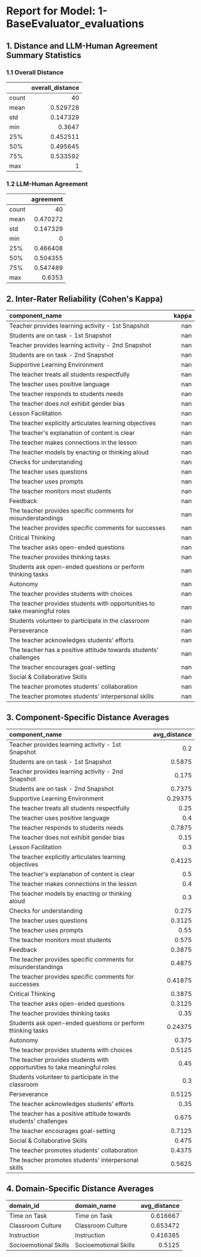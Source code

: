 # Report for Model: **1-BaseEvaluator_evaluations**

## 1. Distance and LLM-Human Agreement Summary Statistics

### 1.1 Overall Distance

|       |   overall_distance |
|:------|-------------------:|
| count |          40        |
| mean  |           0.529728 |
| std   |           0.147329 |
| min   |           0.3647   |
| 25%   |           0.452511 |
| 50%   |           0.495645 |
| 75%   |           0.533592 |
| max   |           1        |

### 1.2 LLM-Human Agreement

|       |   agreement |
|:------|------------:|
| count |   40        |
| mean  |    0.470272 |
| std   |    0.147329 |
| min   |    0        |
| 25%   |    0.466408 |
| 50%   |    0.504355 |
| 75%   |    0.547489 |
| max   |    0.6353   |

## 2. Inter-Rater Reliability (Cohen's Kappa)

| component_name                                                            |   kappa |
|:--------------------------------------------------------------------------|--------:|
| Teacher provides learning activity - 1st Snapshot                         |     nan |
| Students are on task - 1st Snapshot                                       |     nan |
| Teacher provides learning activity - 2nd Snapshot                         |     nan |
| Students are on task - 2nd Snapshot                                       |     nan |
| Supportive Learning Environment                                           |     nan |
| The teacher treats all students respectfully                              |     nan |
| The teacher uses positive language                                        |     nan |
| The teacher responds to students needs                                    |     nan |
| The teacher does not exhibit gender bias                                  |     nan |
| Lesson Facilitation                                                       |     nan |
| The teacher explicitly articulates learning objectives                    |     nan |
| The teacher's explanation of content is clear                             |     nan |
| The teacher makes connections in the lesson                               |     nan |
| The teacher models by enacting or thinking aloud                          |     nan |
| Checks for understanding                                                  |     nan |
| The teacher uses questions                                                |     nan |
| The teacher uses prompts                                                  |     nan |
| The teacher monitors most students                                        |     nan |
| Feedback                                                                  |     nan |
| The teacher provides specific comments for misunderstandings              |     nan |
| The teacher provides specific comments for successes                      |     nan |
| Critical Thinking                                                         |     nan |
| The teacher asks open-ended questions                                     |     nan |
| The teacher provides thinking tasks                                       |     nan |
| Students ask open-ended questions or perform thinking tasks               |     nan |
| Autonomy                                                                  |     nan |
| The teacher provides students with choices                                |     nan |
| The teacher provides students with opportunities to take meaningful roles |     nan |
| Students volunteer to participate in the classroom                        |     nan |
| Perseverance                                                              |     nan |
| The teacher acknowledges students' efforts                                |     nan |
| The teacher has a positive attitude towards students' challenges          |     nan |
| The teacher encourages goal-setting                                       |     nan |
| Social & Collaborative Skills                                             |     nan |
| The teacher promotes students' collaboration                              |     nan |
| The teacher promotes students' interpersonal skills                       |     nan |

## 3. Component-Specific Distance Averages

| component_name                                                            |   avg_distance |
|:--------------------------------------------------------------------------|---------------:|
| Teacher provides learning activity - 1st Snapshot                         |        0.2     |
| Students are on task - 1st Snapshot                                       |        0.5875  |
| Teacher provides learning activity - 2nd Snapshot                         |        0.175   |
| Students are on task - 2nd Snapshot                                       |        0.7375  |
| Supportive Learning Environment                                           |        0.29375 |
| The teacher treats all students respectfully                              |        0.25    |
| The teacher uses positive language                                        |        0.4     |
| The teacher responds to students needs                                    |        0.7875  |
| The teacher does not exhibit gender bias                                  |        0.15    |
| Lesson Facilitation                                                       |        0.3     |
| The teacher explicitly articulates learning objectives                    |        0.4125  |
| The teacher's explanation of content is clear                             |        0.5     |
| The teacher makes connections in the lesson                               |        0.4     |
| The teacher models by enacting or thinking aloud                          |        0.3     |
| Checks for understanding                                                  |        0.275   |
| The teacher uses questions                                                |        0.3125  |
| The teacher uses prompts                                                  |        0.55    |
| The teacher monitors most students                                        |        0.575   |
| Feedback                                                                  |        0.3875  |
| The teacher provides specific comments for misunderstandings              |        0.4875  |
| The teacher provides specific comments for successes                      |        0.41875 |
| Critical Thinking                                                         |        0.3875  |
| The teacher asks open-ended questions                                     |        0.3125  |
| The teacher provides thinking tasks                                       |        0.35    |
| Students ask open-ended questions or perform thinking tasks               |        0.24375 |
| Autonomy                                                                  |        0.375   |
| The teacher provides students with choices                                |        0.5125  |
| The teacher provides students with opportunities to take meaningful roles |        0.45    |
| Students volunteer to participate in the classroom                        |        0.3     |
| Perseverance                                                              |        0.5125  |
| The teacher acknowledges students' efforts                                |        0.35    |
| The teacher has a positive attitude towards students' challenges          |        0.675   |
| The teacher encourages goal-setting                                       |        0.7125  |
| Social & Collaborative Skills                                             |        0.475   |
| The teacher promotes students' collaboration                              |        0.4375  |
| The teacher promotes students' interpersonal skills                       |        0.5625  |

## 4. Domain-Specific Distance Averages

| domain_id             | domain_name           |   avg_distance |
|:----------------------|:----------------------|---------------:|
| Time on Task          | Time on Task          |       0.616667 |
| Classroom Culture     | Classroom Culture     |       0.653472 |
| Instruction           | Instruction           |       0.416385 |
| Socioemotional Skills | Socioemotional Skills |       0.5125   |
